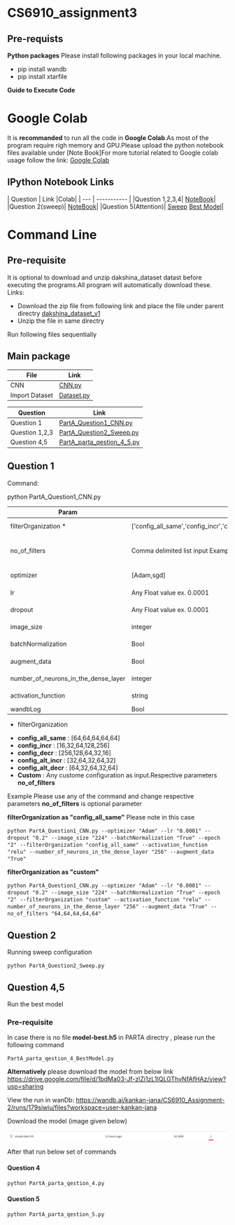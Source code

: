 # CS6910_assignment3

## Pre-requists 

**Python packages**	
Please install following packages in your local machine.
- pip install wandb
- pip install xtarfile


**Guide to Execute Code**
# 
# Google Colab

 It is **recommanded** to run all the code in **Google Colab**.As most of the program require righ memory and GPU.Please upload the python notebook files available under [Note Book]For more tutorial related to Google colab usage follow the link: [Google Colab](https://colab.research.google.com/)
## IPython Notebook Links
 | Question  | Link  |Colab|
| --- | ----------- | 
|Question 1,2,3,4| [NoteBook](https://github.com/kankancs21m026/cs6910_assignment3/blob/main/DL_Assignment3_bestmodel.ipynb)|
|Question 2(sweep)| [NoteBook](https://github.com/kankancs21m026/cs6910_assignment3/blob/main/DL_Assignment3_Sweep.ipynb)|
|Question 5(Attention)| [Sweep](https://github.com/kankancs21m026/cs6910_assignment3/blob/main/assignment_3_With_attention_sweep.ipynb) [Best Model](https://github.com/kankancs21m026/cs6910_assignment3/blob/main/DL_Assignment3_bestmodel_Attention.ipynb)|

# Command Line

## Pre-requisite
It is optional to download and unzip dakshina_dataset datast before executing the programs.All program will automatically download these.
Links:
- Download the zip file from following link and place the file under parent directry 
[dakshina_dataset_v1]( https://storage.googleapis.com/gresearch/dakshina/dakshina_dataset_v1.0.tar)
- Unzip the file in same directry

Run following files sequentially

## Main package



 | File  | Link  |
| --- | ----------- | 
|CNN  | [CNN.py](https://github.com/kankancs21m026/cs6910_assignment2/blob/main/PART%20A/utility/CNN.py)|
|Import Dataset | [Dataset.py](https://github.com/kankancs21m026/cs6910_assignment2/blob/main/PART%20A/utility/Dataset.py)|



 | Question  | Link  |
| --- | ----------- | 
|Question 1| [PartA_Question1_CNN.py](https://github.com/kankancs21m026/cs6910_assignment2/blob/main/PART%20A/PartA_Question1_CNN.py)|
|Question 1,2,3| [PartA_Question2_Sweep.py](https://github.com/kankancs21m026/cs6910_assignment2/blob/main/PART%20A/PartA_Question2_Sweep.py)|
|Question 4,5| [PartA_parta_qestion_4_5.py](https://github.com/kankancs21m026/cs6910_assignment2/blob/main/PART%20A/PartA_parta_qestion_4_5.py)|


##  Question 1
Command:

python PartA_Question1_CNN.py 

| Param  | Accepted Values | Description|Required|
| --- | ----------- | ----------- |----------- |
|filterOrganization *| ['config_all_same','config_incr','config_decr','config_alt_incr','config_alt_decr','Custom']| Filter organization |Yes|
| no_of_filters |  Comma delimited list input Example "64,64,64,64,64"  | Name of the optimizer| Only when filterOrganization selected as **custom** |
| optimizer |  [Adam,sgd]  | Name of the optimizer|No|
| lr | Any Float value ex. 0.0001 |Learning Rates|No|
| dropout | Any Float value ex. 0.0001 |dropout Rates|No|
| image_size |  integer  |size of the image |No|
| batchNormalization |  Bool  |Batch Normalisation |No|
| augment_data |  Bool  |Preprocess data |No|
| number_of_neurons_in_the_dense_layer |  integer  |size of the dense layer |No|
| activation_function| string | Activation function|No|
| wandbLog |  Bool  |Log in Wandb  |No|
* filterOrganization
- **config_all_same** : [64,64,64,64,64]
- **config_incr** : [16,32,64,128,256]
- **config_decr** : [256,128,64,32,16]
- **config_alt_incr** : [32,64,32,64,32]
- **config_alt_decr** : [64,32,64,32,64]
- **Custom** :  Any custome configuration as input.Respective parameters **no_of_filters**

Example
Please use any of the command and change respective parameters **no_of_filters** is optional parameter

**filterOrganization as "config_all_same"** Please note in this case 
```
python PartA_Question1_CNN.py --optimizer "Adam" --lr "0.0001" --dropout "0.2" --image_size "224" --batchNormalization "True" --epoch "2" --filterOrganization "config_all_same" --activation_function "relu" --number_of_neurons_in_the_dense_layer "256" --augment_data "True" 
```

**filterOrganization as "custom"**
```
python PartA_Question1_CNN.py --optimizer "Adam" --lr "0.0001" --dropout "0.2" --image_size "224" --batchNormalization "True" --epoch "2" --filterOrganization "custom" --activation_function "relu" --number_of_neurons_in_the_dense_layer "256" --augment_data "True" --no_of_filters "64,64,64,64,64"
```



##  Question 2
Running sweep configuration
```
python PartA_Question2_Sweep.py
```



##  Question 4,5
Run the best model 

### Pre-requisite

In case there is no file **model-best.h5** in PARTA directry , please run the following command
```
PartA_parta_qestion_4_BestModel.py
```
**Alternatively** please download the model from below link 
https://drive.google.com/file/d/1bdMa03-Jf-zlZi1zL1IQLGThvNfAfHAz/view?usp=sharing

View the run in wanDb:
https://wandb.ai/kankan-jana/CS6910_Assignment-2/runs/179siwiu/files?workspace=user-kankan-jana

Download the model (image given below)

![image](https://github.com/kankancs21m026/cs6910_assignment2/blob/main/PART%20A/image/wandb.jpg)

After that  run below set of commands
#### Question 4

```
python PartA_parta_qestion_4.py
```
#### Question 5

```
python PartA_parta_qestion_5.py
```
